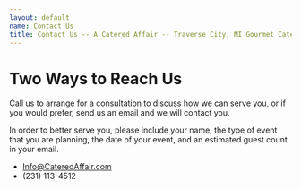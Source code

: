 ```yaml
---
layout: default
name: Contact Us
title: Contact Us -- A Catered Affair -- Traverse City, MI Gourmet Catering
---
```


# Two Ways to Reach Us

Call us to arrange for a consultation to discuss how we can serve you, or if you would prefer, send us an email and we will contact you.

In order to better serve you, please include your name, the type of event that you are planning, the date of your event, and an estimated guest count in your email.

* Info@CateredAffair.com
* (231) 113-4512